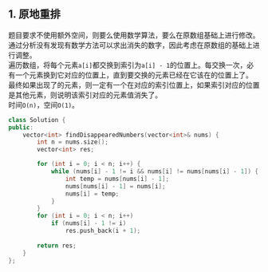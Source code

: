 ## 1. 原地重排
题目要求不使用额外空间，则要么使用数学算法，要么在原数组基础上进行修改。  
通过分析没有发现有数学方法可以求出消失的数字，因此考虑在原数组的基础上进行调整。  
遍历数组，将每个元素`a[i]`都交换到索引为`a[i] - 1`的位置上。每交换一次，必有一个元素换到它对应的位置上，直到要交换的元素已经在它该在的位置上了。  
最终如果出现了的元素，则一定有一个在对应的索引位置上，如果索引对应的位置是其他元素，则说明该索引对应的元素值消失了。  
时间`O(n)`，空间`O(1)`。  
```cpp
class Solution {
public:
    vector<int> findDisappearedNumbers(vector<int>& nums) {
        int n = nums.size();
        vector<int> res;

        for (int i = 0; i < n; i++) {
            while (nums[i] - 1 != i && nums[i] != nums[nums[i] - 1]) {
                int temp = nums[nums[i] - 1];
                nums[nums[i] - 1] = nums[i];
                nums[i] = temp;
            }
        }
        for (int i = 0; i < n; i++)
            if (nums[i] - 1 != i)
                res.push_back(i + 1);
        
        return res;
    }
};
```
